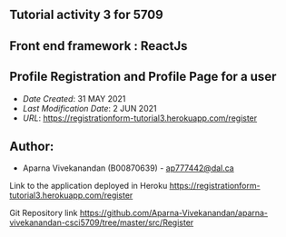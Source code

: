 ## Tutorial activity 3 for 5709
## Front end framework : ReactJs
## Profile Registration and Profile Page for a user

* *Date Created*: 31 MAY 2021
* *Last Modification Date*: 2 JUN 2021
* *URL*: <https://registrationform-tutorial3.herokuapp.com/register>

## Author:
* Aparna Vivekanandan (B00870639) - ap777442@dal.ca

Link to the application deployed in Heroku
<https://registrationform-tutorial3.herokuapp.com/register>

Git Repository link
<https://github.com/Aparna-Vivekanandan/aparna-vivekanandan-csci5709/tree/master/src/Register>

